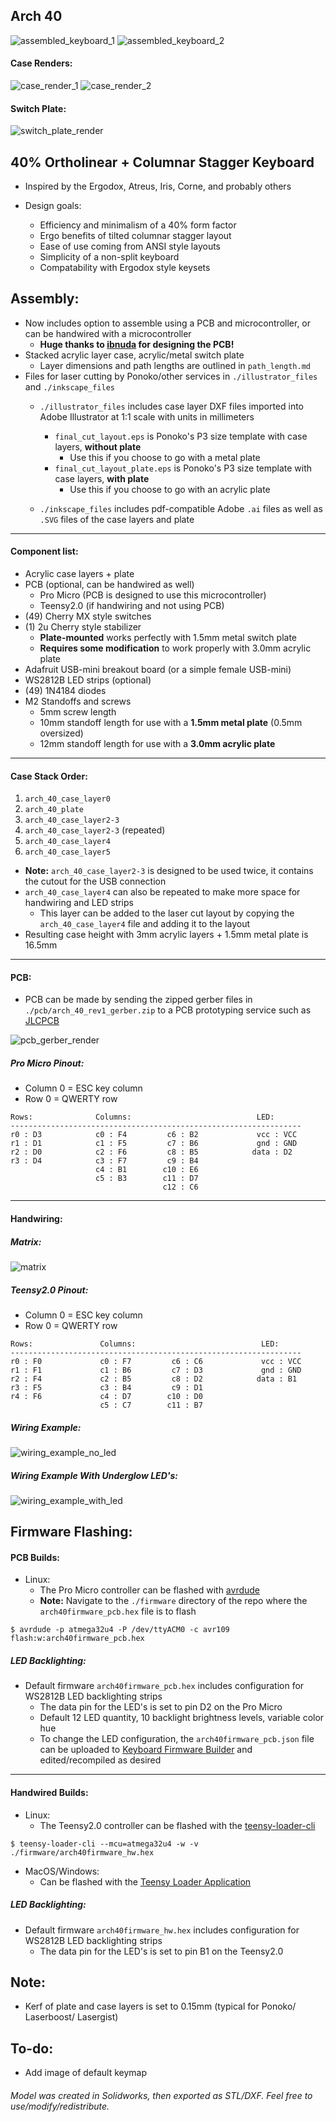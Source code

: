 ## Arch 40

![assembled_keyboard_1](https://i.imgur.com/mGvHH25.jpg)
![assembled_keyboard_2](https://i.imgur.com/xLTRGtF.jpg)

#### Case Renders:
![case_render_1](https://i.imgur.com/kMommcw.jpg)
![case_render_2](https://i.imgur.com/q0FfRJi.jpg)

#### Switch Plate:
![switch_plate_render](https://i.imgur.com/iD0z3CB.jpg)

## 40% Ortholinear + Columnar Stagger Keyboard
* Inspired by the Ergodox, Atreus, Iris, Corne, and probably others

* Design goals:
    * Efficiency and minimalism of a 40% form factor
    * Ergo benefits of tilted columnar stagger layout
    * Ease of use coming from ANSI style layouts
    * Simplicity of a non-split keyboard
    * Compatability with Ergodox style keysets

## Assembly:
* Now includes option to assemble using a PCB and microcontroller, or can be handwired with a microcontroller
    * **Huge thanks to [ibnuda](https://github.com/ibnuda) for designing the PCB!**
* Stacked acrylic layer case, acrylic/metal switch plate 
    * Layer dimensions and path lengths are outlined in `path_length.md`
* Files for laser cutting by Ponoko/other services in `./illustrator_files` and `./inkscape_files`
    * `./illustrator_files` includes case layer DXF files imported into Adobe Illustrator at 1:1 scale with units in millimeters
        * `final_cut_layout.eps` is Ponoko's P3 size template with case layers, **without plate**
            * Use this if you choose to go with a metal plate
        * `final_cut_layout_plate.eps` is Ponoko's P3 size template with case layers, **with plate**
            * Use this if you choose to go with an acrylic plate

    * `./inkscape_files` includes pdf-compatible Adobe `.ai` files as well as `.SVG` files of the case layers and plate
____

#### Component list:
* Acrylic case layers + plate
* PCB (optional, can be handwired as well)
    * Pro Micro (PCB is designed to use this microcontroller)
    * Teensy2.0 (if handwiring and not using PCB)
* (49) Cherry MX style switches
* (1) 2u Cherry style stabilizer
    * **Plate-mounted** works perfectly with 1.5mm metal switch plate
    * **Requires some modification** to work properly with 3.0mm acrylic plate
* Adafruit USB-mini breakout board (or a simple female USB-mini)
* WS2812B LED strips (optional)
* (49) 1N4184 diodes
* M2 Standoffs and screws
    * 5mm screw length
    * 10mm standoff length for use with a **1.5mm metal plate** (0.5mm oversized)
    * 12mm standoff length for use with a **3.0mm acrylic plate**

____

#### Case Stack Order:
1) `arch_40_case_layer0`
2) `arch_40_plate`
3) `arch_40_case_layer2-3`
4) `arch_40_case_layer2-3` (repeated)
5) `arch_40_case_layer4`
6) `arch_40_case_layer5`

* **Note:** `arch_40_case_layer2-3` is designed to be used twice, it contains the cutout for the USB connection
* `arch_40_case_layer4` can also be repeated to make more space for handwiring and LED strips
    * This layer can be added to the laser cut layout by copying the `arch_40_case_layer4` file and adding it to the layout
* Resulting case height with 3mm acrylic layers + 1.5mm metal plate is 16.5mm

____

#### PCB:
* PCB can be made by sending the zipped gerber files in `./pcb/arch_40_rev1_gerber.zip` to a PCB prototyping service such as [JLCPCB](https://jlcpcb.com/quote#/?orderType=1&stencilWidth=100&stencilLength=100&stencilCounts=5&stencilLayer=2&stencilPly=1.6&steelmeshSellingPriceRecordNum=A8256537-5522-491C-965C-646F5842AEC9&purchaseNumber=)

![pcb_gerber_render](https://i.imgur.com/fFaRFvn.png)

##### Pro Micro Pinout:
* Column 0 = ESC key column
* Row 0 = QWERTY row
~~~
Rows:              Columns:                            LED:
-----------------------------------------------------------------
r0 : D3            c0 : F4         c6 : B2             vcc : VCC
r1 : D1            c1 : F5         c7 : B6             gnd : GND
r2 : D0            c2 : F6         c8 : B5            data : D2
r3 : D4            c3 : F7         c9 : B4
                   c4 : B1        c10 : E6
                   c5 : B3        c11 : D7
                                  c12 : C6
~~~
____

#### Handwiring:

##### Matrix:
![matrix](https://i.imgur.com/ph9qbX4.jpg)

##### Teensy2.0 Pinout:
* Column 0 = ESC key column
* Row 0 = QWERTY row
~~~
Rows:               Columns:                            LED:
-----------------------------------------------------------------
r0 : F0             c0 : F7         c6 : C6             vcc : VCC
r1 : F1             c1 : B6         c7 : D3             gnd : GND
r2 : F4             c2 : B5         c8 : D2            data : B1 
r3 : F5             c3 : B4         c9 : D1
r4 : F6             c4 : D7        c10 : D0
                    c5 : C7        c11 : B7
~~~

##### Wiring Example:
![wiring_example_no_led](https://i.imgur.com/JU2SwzP.png)

##### Wiring Example With Underglow LED's:
![wiring_example_with_led](https://i.imgur.com/pITj7ql.jpg)

## Firmware Flashing:

#### PCB Builds:
* Linux:
    * The Pro Micro controller can be flashed with [avrdude](https://www.nongnu.org/avrdude/)
    * **Note:** Navigate to the `./firmware` directory of the repo where the `arch40firmware_pcb.hex` file is to flash
~~~
$ avrdude -p atmega32u4 -P /dev/ttyACM0 -c avr109 flash:w:arch40firmware_pcb.hex
~~~
##### LED Backlighting:
* Default firmware `arch40firmware_pcb.hex` includes configuration for WS2812B LED backlighting strips
    * The data pin for the LED's is set to pin D2 on the Pro Micro
    * Default 12 LED quantity, 10 backlight brightness levels, variable color hue
    * To change the LED configuration, the `arch40firmware_pcb.json` file can be uploaded to [Keyboard Firmware Builder](https://kbfirmware.com/) and edited/recompiled as desired
____

#### Handwired Builds:
* Linux:
    * The Teensy2.0 controller can be flashed with the [teensy-loader-cli](https://www.pjrc.com/teensy/loader_cli.html)

~~~
$ teensy-loader-cli --mcu=atmega32u4 -w -v ./firmware/arch40firmware_hw.hex
~~~
* MacOS/Windows:
    * Can be flashed with the [Teensy Loader Application](https://www.pjrc.com/teensy/loader.html)
##### LED Backlighting:
* Default firmware `arch40firmware_hw.hex` includes configuration for WS2812B LED backlighting strips
    * The data pin for the LED's is set to pin B1 on the Teensy2.0

## Note:
* Kerf of plate and case layers is set to 0.15mm (typical for Ponoko/ Laserboost/ Lasergist)

## To-do:
* Add image of default keymap

###### Model was created in Solidworks, then exported as STL/DXF. Feel free to use/modify/redistribute.
